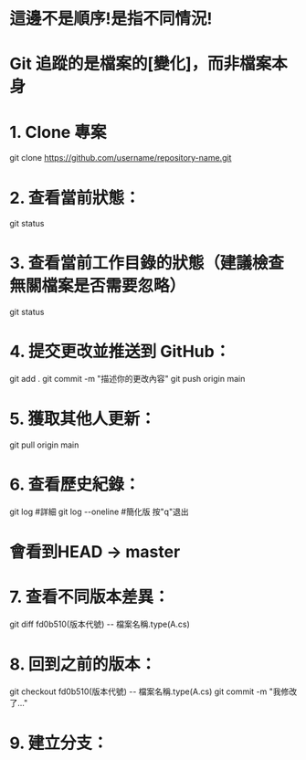 # 這邊不是順序!是指不同情況!

# Git 追蹤的是檔案的[變化]，而非檔案本身

# 1. Clone 專案
git clone https://github.com/username/repository-name.git

# 2. 查看當前狀態：
git status

# 3. 查看當前工作目錄的狀態（建議檢查無關檔案是否需要忽略）
git status

# 4. 提交更改並推送到 GitHub：
git add .
git commit -m "描述你的更改內容"
git push origin main

# 5. 獲取其他人更新：
git pull origin main

# 6. 查看歷史紀錄：
git log             #詳細
git log --oneline   #簡化版 按"q"退出
# 會看到HEAD -> master
<!-- 假設你正在進行一個 Git 版本控制的專案，這個專案就是你正在寫的書：

1. 專案（書本）：
你有一本書（Git repository），每一次你進行修改、寫完一章，或者增加新內容，這些都會成為 Git 中的「commit」，就像是每一章的編寫過程。

2. 提交（commit）：
每次你修改一個章節或寫完一部分，會把這些修改提交（commit）到 Git，就像你在書中寫完一章並將其存檔。

3. HEAD（當前章節）：
HEAD 就像是你的當前工作狀態，代表你現在正在書中的哪一章寫作。在 Git 中，HEAD 是一個指針，指向你當前工作所在的 commit。

比如，你現在正在寫「第 3 章」，那麼 HEAD 會指向第 3 章這個 commit。
如果你在 Git 中看到 HEAD -> master，就表示你現在正在 master 分支的最新提交上工作，也就是在「master 這一章」上進行修改。
4. 分支（master）：
master 是書中的一個章節名稱，這是 Git 預設的主分支。在 Git 中，分支就像是書中的不同章節，你可以隨時從一章跳到另一章，也可以創建新章節來寫新內容。

比如你現在在「第 3 章」工作（HEAD 在 master 分支的 commit 上），如果你決定開始寫「第 4 章」，你可以創建一個新分支，並開始寫第 4 章。 -->

# 7. 查看不同版本差異：
git diff fd0b510(版本代號) -- 檔案名稱.type(A.cs)

# 8. 回到之前的版本：
git checkout fd0b510(版本代號) -- 檔案名稱.type(A.cs)
git commit -m "我修改了..."

# 9. 建立分支：
